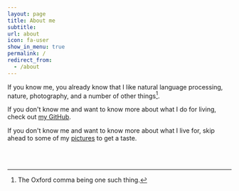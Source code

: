 ```yaml
---
layout: page
title: About me
subtitle:
url: about
icon: fa-user
show_in_menu: true
permalink: /
redirect_from:
  - /about
---
```

If you know me, you already know that I like natural language processing, nature, photography, and a number of other things[^1].

If you don't know me and want to know more about what I do for living, check out [my GitHub](https://github.com/samsucik).

If you don't know me and want to know more about what I live for, skip ahead to some of my [pictures](/birds) to get a taste.

<br/>
<br/>

[^1]: The Oxford comma being one such thing.